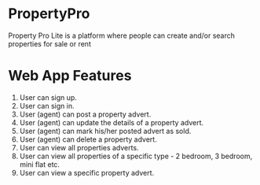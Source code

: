 # PropertyPro
Property Pro Lite is a platform where people can create and/or search properties for sale or rent 

# Web App Features
1. User can sign up.
2. User can sign in.
3. User (agent) can post a property advert.
4. User (agent) can update the details of a property advert.
5. User (agent) can mark his/her posted advert as sold.
6. User (agent) can delete a property advert.
7. User can view all properties adverts.
8. User can view all properties of a specific type - 2 bedroom, 3 bedroom, mini flat etc.
9. User can view a specific property advert.
